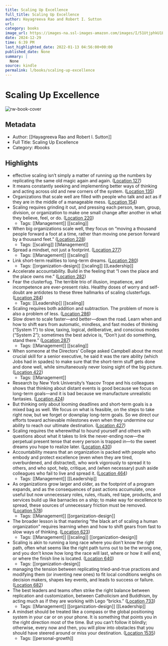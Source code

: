```yaml
---
title: Scaling Up Excellence
full_title: Scaling Up Excellence
author: Hayagreeva Rao and Robert I. Sutton
url: 
category: books
image_url: https://images-na.ssl-images-amazon.com/images/I/51UtjphkU1L._SL200_.jpg
date: 2024-12-29
time: 6:39 PM
last_highlighted_date: 2022-01-13 04:56:00+00:00
published_date: None
summary: |
  None
source: kindle
permalink: l/books/scaling-up-excellence
---
```

# Scaling Up Excellence

![rw-book-cover](https://images-na.ssl-images-amazon.com/images/I/51UtjphkU1L._SL200_.jpg)

## Metadata
- Author: [[Hayagreeva Rao and Robert I. Sutton]]
- Full Title: Scaling Up Excellence
- Category: #books

## Highlights
- effective scaling isn’t simply a matter of running up the numbers by replicating the same old magic again and again. ([Location 127](https://readwise.io/to_kindle?action=open&asin=B00EKOBXKI&location=127))
- It means constantly seeking and implementing better ways of thinking and acting across old and new corners of the system. ([Location 135](https://readwise.io/to_kindle?action=open&asin=B00EKOBXKI&location=135))
- Organizations that scale well are filled with people who talk and act as if they are in the middle of a manageable mess. ([Location 154](https://readwise.io/to_kindle?action=open&asin=B00EKOBXKI&location=154))
- Scaling requires grinding it out, and pressing each person, team, group, division, or organization to make one small change after another in what they believe, feel, or do. ([Location 220](https://readwise.io/to_kindle?action=open&asin=B00EKOBXKI&location=220))
    - Tags: [[Management]] [[scaling]] 
- When big organizations scale well, they focus on “moving a thousand people forward a foot at a time, rather than moving one person forward by a thousand feet.” ([Location 228](https://readwise.io/to_kindle?action=open&asin=B00EKOBXKI&location=228))
    - Tags: [[scaling]] [[Management]] 
- Spread a mindset, not just a footprint. ([Location 277](https://readwise.io/to_kindle?action=open&asin=B00EKOBXKI&location=277))
    - Tags: [[Management]] [[scaling]] 
- Link short-term realities to long-term dreams. ([Location 280](https://readwise.io/to_kindle?action=open&asin=B00EKOBXKI&location=280))
    - Tags: [[organization-design]] [[scaling]] [[Leadership]] 
- Accelerate accountability. Build in the feeling that “I own the place and the place owns me.” ([Location 282](https://readwise.io/to_kindle?action=open&asin=B00EKOBXKI&location=282))
- Fear the clusterfug. The terrible trio of illusion, impatience, and incompetence are ever-present risks. Healthy doses of worry and self-doubt are antidotes to these three hallmarks of scaling clusterfugs. ([Location 284](https://readwise.io/to_kindle?action=open&asin=B00EKOBXKI&location=284))
    - Tags: [[Leadership]] [[scaling]] 
- Scaling requires both addition and subtraction. The problem of more is also a problem of less. ([Location 286](https://readwise.io/to_kindle?action=open&asin=B00EKOBXKI&location=286))
- Slow down to scale faster—and better—down the road. Learn when and how to shift ears from automatic, mindless, and fast modes of thinking (“System 1”) to slow, taxing, logical, deliberative, and conscious modes (“System 2”); sometimes the best advice is, “Don’t just do something, stand there.” ([Location 287](https://readwise.io/to_kindle?action=open&asin=B00EKOBXKI&location=287))
    - Tags: [[Management]] [[scaling]] 
- When someone at the Directors’ College asked Campbell about the most crucial skill for a senior executive, he said it was the rare ability (which Jobs had in spades) to make sure that the short-term stuff gets done and done well, while simultaneously never losing sight of the big picture. ([Location 422](https://readwise.io/to_kindle?action=open&asin=B00EKOBXKI&location=422))
    - Tags: [[Management]] 
- Research by New York University’s Yaacov Trope and his colleagues shows that thinking about distant events is good because we focus on long-term goals—and it is bad because we manufacture unrealistic fantasies. ([Location 424](https://readwise.io/to_kindle?action=open&asin=B00EKOBXKI&location=424))
- But thinking only about looming deadlines and short-term goals is a mixed bag as well. We focus on what is feasible, on the steps to take right now, but we forget or downplay long-term goals. So we direct our efforts toward achievable milestones even when they undermine our ability to reach our ultimate destination. ([Location 427](https://readwise.io/to_kindle?action=open&asin=B00EKOBXKI&location=427))
- Scaling requires the wherewithal to hound yourself and others with questions about what it takes to link the never-ending now—the perpetual present tense that every person is trapped in—to the sweet dreams you hope to realize later. ([Location 430](https://readwise.io/to_kindle?action=open&asin=B00EKOBXKI&location=430))
- Accountability means that an organization is packed with people who embody and protect excellence (even when they are tired, overburdened, and distracted), who work vigorously to spread it to others, and who spot, help, critique, and (when necessary) push aside colleagues who fail to live and spread it. ([Location 464](https://readwise.io/to_kindle?action=open&asin=B00EKOBXKI&location=464))
    - Tags: [[Management]] [[Leadership]] 
- As organizations grow larger and older, as the footprint of a program expands, and as the consequences of past actions accumulate, once useful but now unnecessary roles, rules, rituals, red tape, products, and services build up like barnacles on a ship; to make way for excellence to spread, these sources of unnecessary friction must be removed. ([Location 578](https://readwise.io/to_kindle?action=open&asin=B00EKOBXKI&location=578))
    - Tags: [[Management]] [[organization-design]] 
- The broader lesson is that mastering “the black art of scaling a human organization” requires learning when and how to shift gears from fast to slow ways of thinking. ([Location 623](https://readwise.io/to_kindle?action=open&asin=B00EKOBXKI&location=623))
    - Tags: [[Management]] [[scaling]] [[organization-design]] 
- Scaling is akin to running a long race where you don’t know the right path, often what seems like the right path turns out to be the wrong one, and you don’t know how long the race will last, where or how it will end, or where the finish line is located. ([Location 640](https://readwise.io/to_kindle?action=open&asin=B00EKOBXKI&location=640))
    - Tags: [[organization-design]] 
- managing the tension between replicating tried-and-true practices and modifying them (or inventing new ones) to fit local conditions weighs on decision makers, shapes key events, and leads to success or failure. ([Location 682](https://readwise.io/to_kindle?action=open&asin=B00EKOBXKI&location=682))
- The best leaders and teams often strike the right balance between replication and customization, between Catholicism and Buddhism, by acting much as if they are working with Lego “bricks.” ([Location 733](https://readwise.io/to_kindle?action=open&asin=B00EKOBXKI&location=733))
    - Tags: [[Management]] [[organization-design]] [[Leadership]] 
- A mindset should be treated like a compass or the global positioning system in your car or on your phone. It is something that points you in the right direction most of the time. But you can’t follow it blindly; otherwise, every now and then, you will plow into obstacles that you should have steered around or miss your destination. ([Location 1535](https://readwise.io/to_kindle?action=open&asin=B00EKOBXKI&location=1535))
    - Tags: [[personal-growth]] 


